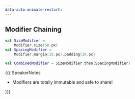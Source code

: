 ```yaml
---
data-auto-animate-restart:
---
```


## Modifier Chaining

```kotlin 1,3,6
val SizeModifier =
    Modifier.size(50.px)
val SpacingModifier =
    Modifier.margin(10.px).padding(20.px)

val CombinedModifier = SizeModifier.then(SpacingModifier)
```

{{{ SpeakerNotes

* Modifiers are totally immutable and safe to share! 

}}}
